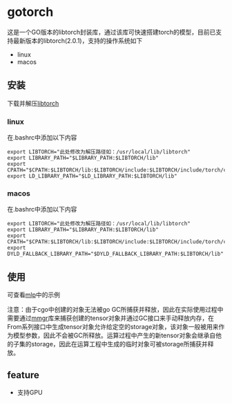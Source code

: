 # gotorch

这是一个GO版本的libtorch封装库，通过该库可快速搭建torch的模型，目前已支持最新版本的libtorch(2.0.1)，支持的操作系统如下

- linux
- macos

## 安装

下载并解压[libtorch](https://pytorch.org/get-started/locally/)

### linux

在.bashrc中添加以下内容

```
export LIBTORCH="此处修改为解压路径如：/usr/local/lib/libtorch"
export LIBRARY_PATH="$LIBRARY_PATH:$LIBTORCH/lib"
export CPATH="$CPATH:$LIBTORCH/lib:$LIBTORCH/include:$LIBTORCH/include/torch/csrc/api/include"
export LD_LIBRARY_PATH="$LD_LIBRARY_PATH:$LIBTORCH/lib"
```

### macos

在.bashrc中添加以下内容

```
export LIBTORCH="此处修改为解压路径如：/usr/local/lib/libtorch"
export LIBRARY_PATH="$LIBRARY_PATH:$LIBTORCH/lib"
export CPATH="$CPATH:$LIBTORCH/lib:$LIBTORCH/include:$LIBTORCH/include/torch/csrc/api/include"
export DYLD_FALLBACK_LIBRARY_PATH="$DYLD_FALLBACK_LIBRARY_PATH:$LIBTORCH/lib"
```

## 使用

可查看[mlp](example/mlp)中的示例

注意：由于cgo中创建的对象无法被go GC所捕获并释放，因此在实际使用过程中需要通过[mmgr](mmgr)库来捕获创建的tensor对象并通过GC接口来手动释放内存，在From系列接口中生成tensor对象允许给定空的storage对象，该对象一般被用来作为模型参数，因此不会被GC所释放。运算过程中产生的新tensor对象会继承自他的子集的storage，因此在运算工程中生成的临时对象可被storage所捕获并释放。

## feature

- 支持GPU
